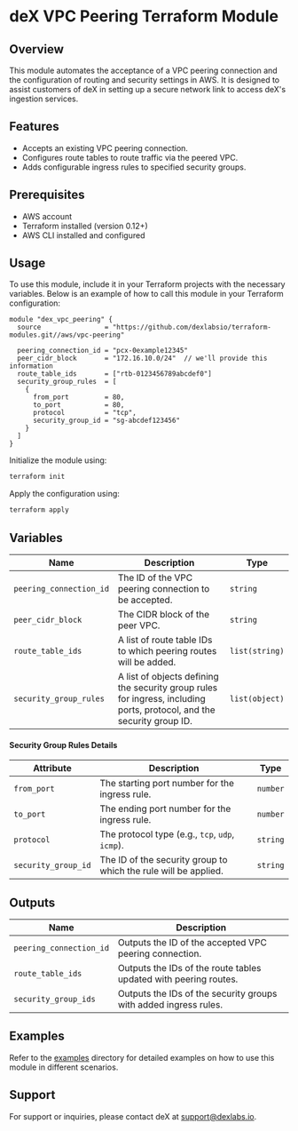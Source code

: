 # deX VPC Peering Terraform Module

## Overview
This module automates the acceptance of a VPC peering connection and the
configuration of routing and security settings in AWS. It is designed to
assist customers of deX in setting up a secure network link to access
deX's ingestion services.

## Features
- Accepts an existing VPC peering connection.
- Configures route tables to route traffic via the peered VPC.
- Adds configurable ingress rules to specified security groups.

## Prerequisites
- AWS account
- Terraform installed (version 0.12+)
- AWS CLI installed and configured

## Usage
To use this module, include it in your Terraform projects with the
necessary variables. Below is an example of how to call this module in
your Terraform configuration:

```hcl
module "dex_vpc_peering" {
  source                = "https://github.com/dexlabsio/terraform-modules.git//aws/vpc-peering"

  peering_connection_id = "pcx-0example12345"
  peer_cidr_block       = "172.16.10.0/24"  // we'll provide this information
  route_table_ids       = ["rtb-0123456789abcdef0"]
  security_group_rules  = [
    {
      from_port         = 80,
      to_port           = 80,
      protocol          = "tcp",
      security_group_id = "sg-abcdef123456"
    }
  ]
}
```

Initialize the module using:

```bash
terraform init
```

Apply the configuration using:

```bash
terraform apply
```

## Variables

| Name                  | Description                                                           | Type  |
|-----------------------|-----------------------------------------------------------------------|-------|
| `peering_connection_id` | The ID of the VPC peering connection to be accepted.                 | `string` |
| `peer_cidr_block`     | The CIDR block of the peer VPC.                                       | `string` |
| `route_table_ids`     | A list of route table IDs to which peering routes will be added.      | `list(string)` |
| `security_group_rules`| A list of objects defining the security group rules for ingress, including ports, protocol, and the security group ID. | `list(object)` |

#### Security Group Rules Details

| Attribute           | Description                                     | Type      |
|---------------------|-------------------------------------------------|-----------|
| `from_port`         | The starting port number for the ingress rule.  | `number`  |
| `to_port`           | The ending port number for the ingress rule.    | `number`  |
| `protocol`          | The protocol type (e.g., `tcp`, `udp`, `icmp`). | `string`  |
| `security_group_id` | The ID of the security group to which the rule will be applied. | `string`  |

## Outputs

| Name                 | Description |
|----------------------|-------------|
| `peering_connection_id` | Outputs the ID of the accepted VPC peering connection. |
| `route_table_ids`    | Outputs the IDs of the route tables updated with peering routes. |
| `security_group_ids` | Outputs the IDs of the security groups with added ingress rules. |

## Examples

Refer to the [examples](./examples) directory for detailed examples on how to use this module in different scenarios.

## Support

For support or inquiries, please contact deX at [support@dexlabs.io](mailto:support@dexlabs.io).
